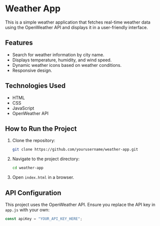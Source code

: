 # Weather App

This is a simple weather application that fetches real-time weather data using the OpenWeather API and displays it in a user-friendly interface.

## Features
- Search for weather information by city name.
- Displays temperature, humidity, and wind speed.
- Dynamic weather icons based on weather conditions.
- Responsive design.

## Technologies Used
- HTML
- CSS
- JavaScript
- OpenWeather API

## How to Run the Project
1. Clone the repository:
   ```sh
   git clone https://github.com/yourusername/weather-app.git
   ```
2. Navigate to the project directory:
   ```sh
   cd weather-app
   ```
3. Open `index.html` in a browser.

## API Configuration
This project uses the OpenWeather API. Ensure you replace the API key in `app.js` with your own:
```js
const apiKey = "YOUR_API_KEY_HERE";
```
